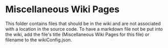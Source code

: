 # Miscellaneous Wiki Pages

This folder contains files that should be in the wiki and 
are not associated with a location in the source code. To have 
a markdown file not be put into the wiki, add the file's title 
(Miscellaneous Wiki Pages for this file) or filename to the 
wikiConfig.json.